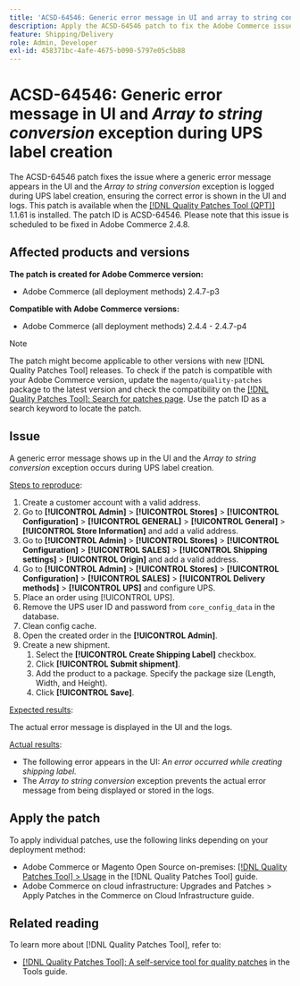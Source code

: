 ```yaml
---
title: 'ACSD-64546: Generic error message in UI and array to string conversion exception during UPS label creation'
description: Apply the ACSD-64546 patch to fix the Adobe Commerce issue where a generic error message appears in the UI and the array to string conversion exception is logged during UPS label creation. The patch ensures the correct error is shown in the UI and the logs.
feature: Shipping/Delivery
role: Admin, Developer
exl-id: 458371bc-4afe-4675-b090-5797e05c5b88
---
```

# ACSD-64546: Generic error message in UI and *Array to string conversion* exception during UPS label creation

The ACSD-64546 patch fixes the issue where a generic error message appears in the UI and the *Array to string conversion* exception is logged during UPS label creation, ensuring the correct error is shown in the UI and logs. This patch is available when the [[!DNL Quality Patches Tool (QPT)]](/help/tools/quality-patches-tool/quality-patches-tool-to-self-serve-quality-patches.md) 1.1.61 is installed. The patch ID is ACSD-64546. Please note that this issue is scheduled to be fixed in Adobe Commerce 2.4.8.

## Affected products and versions

**The patch is created for Adobe Commerce version:**
* Adobe Commerce (all deployment methods) 2.4.7-p3

**Compatible with Adobe Commerce versions:**
* Adobe Commerce (all deployment methods) 2.4.4 - 2.4.7-p4

>[!NOTE]
>
>The patch might become applicable to other versions with new [!DNL Quality Patches Tool] releases. To check if the patch is compatible with your Adobe Commerce version, update the `magento/quality-patches` package to the latest version and check the compatibility on the [[!DNL Quality Patches Tool]: Search for patches page](https://experienceleague.adobe.com/tools/commerce-quality-patches/index.html). Use the patch ID as a search keyword to locate the patch.

## Issue

A generic error message shows up in the UI and the *Array to string conversion* exception occurs during UPS label creation.

<u>Steps to reproduce</u>:

1. Create a customer account with a valid address.
1. Go to **[!UICONTROL Admin]** > **[!UICONTROL Stores]** > **[!UICONTROL Configuration]** > **[!UICONTROL GENERAL]** > **[!UICONTROL General]** > **[!UICONTROL Store Information]** and add a valid address.
1. Go to **[!UICONTROL Admin]** > **[!UICONTROL Stores]** > **[!UICONTROL Configuration]** > **[!UICONTROL SALES]** > **[!UICONTROL Shipping settings]** > **[!UICONTROL Origin]** and add a valid address.
1. Go to **[!UICONTROL Admin]** > **[!UICONTROL Stores]** > **[!UICONTROL Configuration]** > **[!UICONTROL SALES]** > **[!UICONTROL Delivery methods]** > **[!UICONTROL UPS]** and configure UPS.
1. Place an order using [!UICONTROL UPS].
1. Remove the UPS user ID and password from `core_config_data` in the database.
1. Clean config cache.
1. Open the created order in the **[!UICONTROL Admin]**.
1. Create a new shipment.
    1. Select the **[!UICONTROL Create Shipping Label]** checkbox.
    1. Click **[!UICONTROL Submit shipment]**.
    1. Add the product to a package. Specify the package size (Length, Width, and Height).
    1. Click **[!UICONTROL Save]**.

<u>Expected results</u>:

The actual error message is displayed in the UI and the logs.

<u>Actual results</u>:

* The following error appears in the UI:
    *An error occurred while creating shipping label.*  
* The *Array to string conversion* exception prevents the actual error message from being displayed or stored in the logs.

## Apply the patch

To apply individual patches, use the following links depending on your deployment method:
* Adobe Commerce or Magento Open Source on-premises: [[!DNL Quality Patches Tool] > Usage](/help/tools/quality-patches-tool/usage.md) in the [!DNL Quality Patches Tool] guide.
* Adobe Commerce on cloud infrastructure: Upgrades and Patches > Apply Patches in the Commerce on Cloud Infrastructure guide.

## Related reading

To learn more about [!DNL Quality Patches Tool], refer to:
* [[!DNL Quality Patches Tool]: A self-service tool for quality patches](/help/tools/quality-patches-tool/quality-patches-tool-to-self-serve-quality-patches.md) in the Tools guide.
